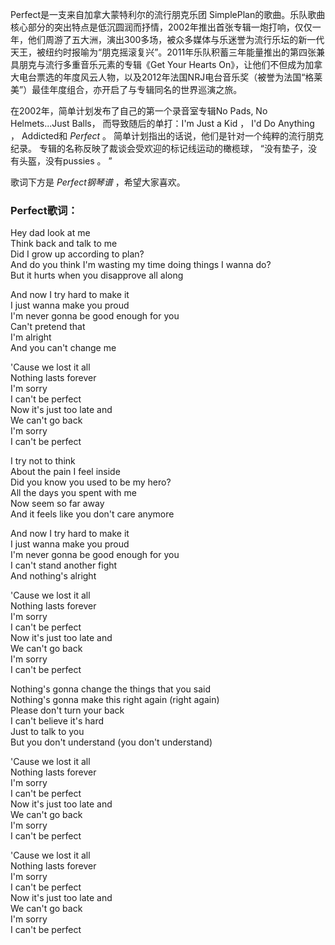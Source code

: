 

Perfect是一支来自加拿大蒙特利尔的流行朋克乐团
SimplePlan的歌曲。乐队歌曲核心部分的突出特点是低沉圆润而抒情，2002年推出首张专辑一炮打响，仅仅一年，他们周游了五大洲，演出300多场，被众多媒体与乐迷誉为流行乐坛的新一代天王，被纽约时报喻为“朋克摇滚复兴”。2011年乐队积蓄三年能量推出的第四张兼具朋克与流行多重音乐元素的专辑《Get
Your Hearts
On》，让他们不但成为加拿大电台票选的年度风云人物，以及2012年法国NRJ电台音乐奖（被誉为法国“格莱美”）最佳年度组合，亦开启了与专辑同名的世界巡演之旅。

  
在2002年，简单计划发布了自己的第一个录音室专辑No Pads, No Helmets...Just Balls， 而导致随后的单打：I'm Just a
Kid ， I'd Do Anything ， Addicted和 _Perfect_ 。 简单计划指出的话说，他们是针对一个纯粹的流行朋克纪录。
专辑的名称反映了裁谈会受欢迎的标记线运动的橄榄球， “没有垫子，没有头盔，没有pussies 。 ”

  
歌词下方是 _Perfect钢琴谱_ ，希望大家喜欢。

### Perfect歌词：

Hey dad look at me  
Think back and talk to me  
Did I grow up according to plan?  
And do you think I'm wasting my time doing things I wanna do?  
But it hurts when you disapprove all along

And now I try hard to make it  
I just wanna make you proud  
I'm never gonna be good enough for you  
Can't pretend that  
I'm alright  
And you can't change me

'Cause we lost it all  
Nothing lasts forever  
I'm sorry  
I can't be perfect  
Now it's just too late and  
We can't go back  
I'm sorry  
I can't be perfect

I try not to think  
About the pain I feel inside  
Did you know you used to be my hero?  
All the days you spent with me  
Now seem so far away  
And it feels like you don't care anymore

And now I try hard to make it  
I just wanna make you proud  
I'm never gonna be good enough for you  
I can't stand another fight  
And nothing's alright

'Cause we lost it all  
Nothing lasts forever  
I'm sorry  
I can't be perfect  
Now it's just too late and  
We can't go back  
I'm sorry  
I can't be perfect

Nothing's gonna change the things that you said  
Nothing's gonna make this right again (right again)  
Please don't turn your back  
I can't believe it's hard  
Just to talk to you  
But you don't understand (you don't understand)

'Cause we lost it all  
Nothing lasts forever  
I'm sorry  
I can't be perfect  
Now it's just too late and  
We can't go back  
I'm sorry  
I can't be perfect

'Cause we lost it all  
Nothing lasts forever  
I'm sorry  
I can't be perfect  
Now it's just too late and  
We can't go back  
I'm sorry  
I can't be perfect

